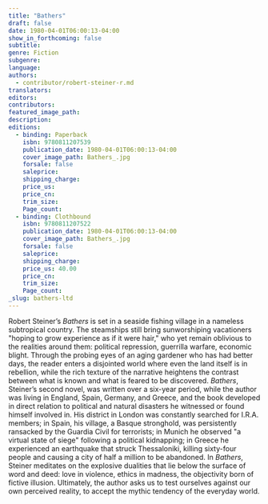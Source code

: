 ```yaml
---
title: "Bathers"
draft: false
date: 1980-04-01T06:00:13-04:00
show_in_forthcoming: false
subtitle:
genre: Fiction
subgenre:
language:
authors:
  - contributor/robert-steiner-r.md
translators:
editors:
contributors:
featured_image_path:
description:
editions:
  - binding: Paperback
    isbn: 9780811207539
    publication_date: 1980-04-01T06:00:13-04:00
    cover_image_path: Bathers_.jpg
    forsale: false
    saleprice:
    shipping_charge:
    price_us:
    price_cn:
    trim_size:
    Page_count:
  - binding: Clothbound
    isbn: 9780811207522
    publication_date: 1980-04-01T06:00:13-04:00
    cover_image_path: Bathers_.jpg
    forsale: false
    saleprice:
    shipping_charge:
    price_us: 40.00
    price_cn:
    trim_size:
    Page_count:
_slug: bathers-ltd
---
```


Robert Steiner’s _Bathers_ is set in a seaside fishing village in a nameless subtropical country. The steamships still bring sunworshiping vacationers "hoping to grow experience as if it were hair," who yet remain oblivious to the realities around them: political repression, guerrilla warfare, economic blight. Through the probing eyes of an aging gardener who has had better days, the reader enters a disjointed world where even the land itself is in rebellion, while the rich texture of the narrative heightens the contrast between what is known and what is feared to be discovered. _Bathers_, Steiner’s second novel, was written over a six-year period, while the author was living in England, Spain, Germany, and Greece, and the book developed in direct relation to political and natural disasters he witnessed or found himself involved in. His district in London was constantly searched for I.R.A. members; in Spain, his village, a Basque stronghold, was persistently ransacked by the Guardia Civil for terrorists; in Munich he observed "a virtual state of siege" following a political kidnapping; in Greece he experienced an earthquake that struck Thessaloniki, killing sixty-four people and causing a city of half a million to be abandoned. In _Bathers_, Steiner meditates on the explosive dualities that lie below the surface of word and deed: love in violence, ethics in madness, the objectivity born of fictive illusion. Ultimately, the author asks us to test ourselves against our own perceived reality, to accept the mythic tendency of the everyday world.

